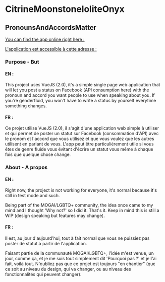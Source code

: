 # CitrineMoonstoneIoliteOnyx

## PronounsAndAccordsMatter

[You can find the app online right here :](https://modifiedchocolateunicorn.github.io/CitrineMoonstoneIoliteOnyx/)

[L'application est accessible à cette adresse :](https://modifiedchocolateunicorn.github.io/CitrineMoonstoneIoliteOnyx/)

### Purpose - But

#### EN :
This project uses VueJS (2.0), it's a simple single page web application that will let you post a status on Facebook (API consumption here) with the pronoun and accord you want people to use when speaking about you. If you're genderfluid, you won't have to write a status by yourself everytime something changes.

#### FR : 
Ce projet utilise VueJS (2.0), il s'agit d'une application web simple à utiliser et qui permet de poster un statut sur Facebook (consommation d'API) avec le pronom et l'accord que vous utilisez et que vous voulez que les autres utilisent en parlant de vous. L'app peut être particulièrement utile si vous êtes de genre fluide vous évitant d'écrire un statut vous même à chaque fois que quelque chose change.

### About - A propos 

#### EN :

Right now, the project is not working for everyone, it's normal because it's still in test mode and such.

Being part of the MOGAI/LGBTQ+ community, the idea once came to my mind and I thought 'Why not?' so I did it. That's it. Keep in mind this is still a WIP (design speaking but features may change).

#### FR : 

Il est, au jour d'aujourd'hui, tout à fait normal que vous ne puissiez pas poster de statut à partir de l'application.

Faisant partie de la communauté MOGAI/LGBTQ+, l'idée m'est venue, un jour, comme ça, et je me suis tout simplement dit 'Pourquoi pas ?' et je l'ai fait, voilà tout. N'oubliez pas que ce projet est toujours "en chantier" (que ce soit au niveau du design, qui va changer, ou au niveau des fonctionnalités qui peuvent changer). 
